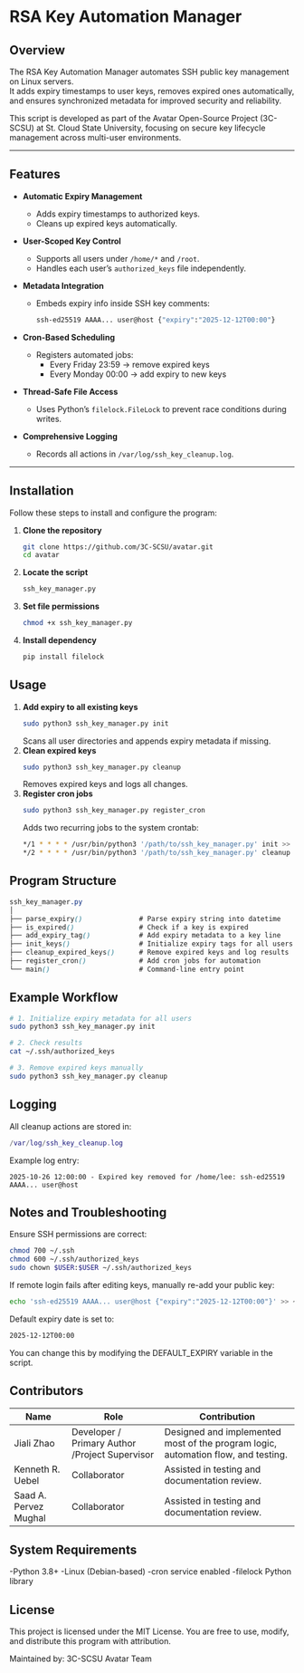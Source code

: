 # RSA Key Automation Manager

## Overview

The RSA Key Automation Manager automates SSH public key management on Linux servers.  
It adds expiry timestamps to user keys, removes expired ones automatically, and ensures synchronized metadata for improved security and reliability.

This script is developed as part of the Avatar Open-Source Project (3C-SCSU) at St. Cloud State University, focusing on secure key lifecycle management across multi-user environments.

---

## Features

- **Automatic Expiry Management**
  - Adds expiry timestamps to authorized keys.
  - Cleans up expired keys automatically.
- **User-Scoped Key Control**

  - Supports all users under `/home/*` and `/root`.
  - Handles each user’s `authorized_keys` file independently.

- **Metadata Integration**

  - Embeds expiry info inside SSH key comments:
    ```bash
    ssh-ed25519 AAAA... user@host {"expiry":"2025-12-12T00:00"}
    ```

- **Cron-Based Scheduling**

  - Registers automated jobs:
    - Every Friday 23:59 → remove expired keys
    - Every Monday 00:00 → add expiry to new keys

- **Thread-Safe File Access**

  - Uses Python’s `filelock.FileLock` to prevent race conditions during writes.

- **Comprehensive Logging**
  - Records all actions in `/var/log/ssh_key_cleanup.log`.

---

## Installation

Follow these steps to install and configure the program:

1. **Clone the repository**
   ```bash
   git clone https://github.com/3C-SCSU/avatar.git
   cd avatar
   ```
2. **Locate the script**
   ```bash
   ssh_key_manager.py
   ```
3. **Set file permissions**
   ```bash
   chmod +x ssh_key_manager.py
   ```
4. **Install dependency**
   ```bash
   pip install filelock
   ```

## Usage

1. **Add expiry to all existing keys**
   ```bash
   sudo python3 ssh_key_manager.py init
   ```
   Scans all user directories and appends expiry metadata if missing.
2. **Clean expired keys**
   ```bash
   sudo python3 ssh_key_manager.py cleanup
   ```
   Removes expired keys and logs all changes.
3. **Register cron jobs**
   ```bash
   sudo python3 ssh_key_manager.py register_cron
   ```
   Adds two recurring jobs to the system crontab:
   ```bash
   */1 * * * * /usr/bin/python3 '/path/to/ssh_key_manager.py' init >> /var/log/ssh_key_init_cron.log 2>&1
   */2 * * * * /usr/bin/python3 '/path/to/ssh_key_manager.py' cleanup >> /var/log/ssh_key_cleanup_cron.log 2>&1
   ```

## Program Structure

```scss
ssh_key_manager.py
│
├── parse_expiry()              # Parse expiry string into datetime
├── is_expired()                # Check if a key is expired
├── add_expiry_tag()            # Add expiry metadata to a key line
├── init_keys()                 # Initialize expiry tags for all users
├── cleanup_expired_keys()      # Remove expired keys and log results
├── register_cron()             # Add cron jobs for automation
└── main()                      # Command-line entry point
```

## Example Workflow

```bash
# 1. Initialize expiry metadata for all users
sudo python3 ssh_key_manager.py init

# 2. Check results
cat ~/.ssh/authorized_keys

# 3. Remove expired keys manually
sudo python3 ssh_key_manager.py cleanup
```

## Logging

All cleanup actions are stored in:

```lua
/var/log/ssh_key_cleanup.log
```

Example log entry:

```sql:
2025-10-26 12:00:00 - Expired key removed for /home/lee: ssh-ed25519 AAAA... user@host
```

## Notes and Troubleshooting

Ensure SSH permissions are correct:

```bash
chmod 700 ~/.ssh
chmod 600 ~/.ssh/authorized_keys
sudo chown $USER:$USER ~/.ssh/authorized_keys
```

If remote login fails after editing keys, manually re-add your public key:

```bash
echo 'ssh-ed25519 AAAA... user@host {"expiry":"2025-12-12T00:00"}' >> ~/.ssh/authorized_keys
```

Default expiry date is set to:

```bash
2025-12-12T00:00
```

You can change this by modifying the DEFAULT_EXPIRY variable in the script.

## Contributors

| Name                  | Role                                           | Contribution                                                                      |
| --------------------- | ---------------------------------------------- | --------------------------------------------------------------------------------- |
| Jiali Zhao            | Developer / Primary Author /Project Supervisor | Designed and implemented most of the program logic, automation flow, and testing. |
| Kenneth R. Uebel      | Collaborator                                   | Assisted in testing and documentation review.                                     |
| Saad A. Pervez Mughal | Collaborator                                   | Assisted in testing and documentation review.                                     |

## System Requirements

-Python 3.8+
-Linux (Debian-based)
-cron service enabled
-filelock Python library

## License

This project is licensed under the MIT License.
You are free to use, modify, and distribute this program with attribution.

Maintained by: 3C-SCSU Avatar Team
